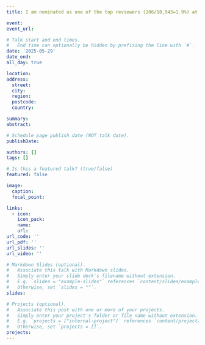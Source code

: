 ```yaml
---
title: I am nominated as one of the top reviewers (206/10,943=1.9%) at ICML 2025 with complimentary registration award!

event: 
event_url: 

# Talk start and end times.
#   End time can optionally be hidden by prefixing the line with `#`.
date: '2025-05-29'
date_end:
all_day: true

location:
address:
  street:
  city:
  region:
  postcode:
  country:

summary:
abstract:

# Schedule page publish date (NOT talk date).
publishDate:

authors: []
tags: []

# Is this a featured talk? (true/false)
featured: false

image:
  caption:
  focal_point:

links:
  - icon:
    icon_pack:
    name:
    url: 
url_code: ''
url_pdf: ''
url_slides: ''
url_video: ''

# Markdown Slides (optional).
#   Associate this talk with Markdown slides.
#   Simply enter your slide deck's filename without extension.
#   E.g. `slides = "example-slides"` references `content/slides/example-slides.md`.
#   Otherwise, set `slides = ""`.
slides: 

# Projects (optional).
#   Associate this post with one or more of your projects.
#   Simply enter your project's folder or file name without extension.
#   E.g. `projects = ["internal-project"]` references `content/project/deep-learning/index.md`.
#   Otherwise, set `projects = []`.
projects:
---
```

